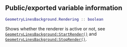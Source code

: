 ## Public/exported variable information
```lua
GeometryLinesBackground.Rendering :: boolean
```

Shows whether the renderer is active or not, see [``GeometryLinesBackground:StartRender()``](./func_StartRender.md) and [``GeometryLinesBackground:StopRender()``](./func_StopRender.md).